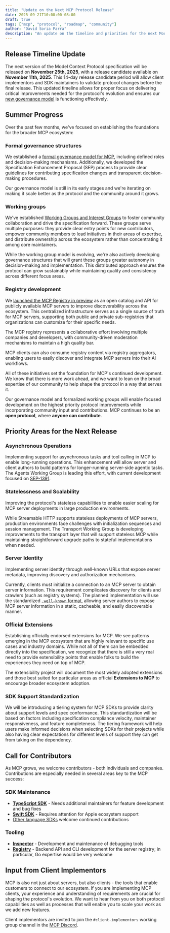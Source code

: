 ```yaml
---
title: "Update on the Next MCP Protocol Release"
date: 2025-09-21T10:00:00-08:00
draft: true
tags: ["mcp", "protocol", "roadmap", "community"]
author: "David Soria Parra"
description: "An update on the timeline and priorities for the next Model Context Protocol specification version"
---
```


## Release Timeline Update

The next version of the Model Context Protocol specification will be released on **November 25th, 2025**, with a release candidate available on **November 11th, 2025**. This 14-day release candidate period will allow client implementors and SDK maintainers to validate protocol changes before the final release. This updated timeline allows for proper focus on delivering critical improvements needed for the protocol's evolution and ensures our [new governance model](https://modelcontextprotocol.io/community/governance) is functioning effectively.

## Summer Progress

Over the past few months, we've focused on establishing the foundations for the broader MCP ecosystem:

### Formal governance structures

We established a [formal governance model for MCP](https://modelcontextprotocol.io/community/governance), including defined roles and decision-making mechanisms. Additionally, we developed the Specification Enhancement Proposal (SEP) process to provide clear guidelines for contributing specification changes and transparent decision-making procedures.

Our governance model is still in its early stages and we're iterating on making it scale better as the protocol and the community around it grows.

### Working groups

We've established [Working Groups and Interest Groups](https://modelcontextprotocol.io/community/working-interest-groups) to foster community collaboration and drive the specification forward. These groups serve multiple purposes: they provide clear entry points for new contributors, empower community members to lead initiatives in their areas of expertise, and distribute ownership across the ecosystem rather than concentrating it among core maintainers.

While the working group model is evolving, we're also actively developing governance structures that will grant these groups greater autonomy in decision-making and implementation. This distributed approach ensures the protocol can grow sustainably while maintaining quality and consistency across different focus areas.

### Registry development

We [launched the MCP Registry in preview](https://blog.modelcontextprotocol.io/posts/2025-09-08-mcp-registry-preview/) as an open catalog and API for publicly available MCP servers to improve discoverability across the ecosystem. This centralized infrastructure serves as a single source of truth for MCP servers, supporting both public and private sub-registries that organizations can customize for their specific needs.

The MCP registry represents a collaborative effort involving multiple companies and developers, with community-driven moderation mechanisms to maintain a high quality bar.

MCP clients can also consume registry content via registry aggregators, enabling users to easily discover and integrate MCP servers into their AI workflows.

All of these initiatives set the foundation for MCP's continued development. We know that there is more work ahead, and we want to lean on the broad expertise of our community to help shape the protocol in a way that serves it.

Our governance model and formalized working groups will enable focused development on the highest priority protocol improvements while incorporating community input and contributions. MCP continues to be an **open protocol**, where **anyone can contribute**.

## Priority Areas for the Next Release

### Asynchronous Operations

Implementing support for asynchronous tasks and tool calling in MCP to enable long-running operations. This enhancement will allow server and client authors to build patterns for longer-running server-side agentic tasks. The Agents Working Group is leading this effort, with current development focused on [SEP-1391](https://github.com/modelcontextprotocol/modelcontextprotocol/issues/1391).

### Statelessness and Scalability

Improving the protocol's stateless capabilities to enable easier scaling for MCP server deployments in large production environments.

While Streamable HTTP supports stateless deployments of MCP servers, production environments face challenges with initialization sequences and session management. The Transport Working Group is developing improvements to the transport layer that will support stateless MCP while maintaining straightforward upgrade paths to stateful implementations when needed.

### Server Identity

Implementing server identity through well-known URLs that expose server metadata, improving discovery and authorization mechanisms.

Currently, clients must initialize a connection to an MCP server to obtain server information. This requirement complicates discovery for clients and crawlers (such as registry systems). The planned implementation will use the standardized [`.well-known` format](https://en.wikipedia.org/wiki/Well-known_URI), allowing server authors to expose MCP server information in a static, cacheable, and easily discoverable manner.

### Official Extensions

Establishing officially endorsed extensions for MCP. We see patterns emerging in the MCP ecosystem that are highly relevant to specific use cases and industry domains. While not all of them can be embedded directly into the specification, we recognize that there is still a very real need to provide extensibility points that enable folks to build the experiences they need on top of MCP.

The extensibility project will document the most widely adopted extensions and those best suited for particular areas as official **Extensions to MCP** to encourage broader ecosystem adoption.

### SDK Support Standardization

We will be introducing a tiering system for MCP SDKs to provide clarity about support levels and spec conformance. This standardization will be based on factors including specification compliance velocity, maintainer responsiveness, and feature completeness. The tiering framework will help users make informed decisions when selecting SDKs for their projects while also having clear expectations for different levels of support they can get from taking on the dependency.

## Call for Contributors

As MCP grows, we welcome contributors - both individuals and companies. Contributions are especially needed in several areas key to the MCP success:

### SDK Maintenance

- [**TypeScript SDK**](https://github.com/modelcontextprotocol/typescript-sdk) - Needs additional maintainers for feature development and bug fixes
- [**Swift SDK**](https://github.com/modelcontextprotocol/swift-sdk) - Requires attention for Apple ecosystem support
- [Other language SDKs](https://modelcontextprotocol.io/docs/sdk) welcome continued contributions

### Tooling

- [**Inspector**](https://github.com/modelcontextprotocol/inspector) - Development and maintenance of debugging tools
- [**Registry**](https://github.com/modelcontextprotocol/registry) - Backend API and CLI development for the server registry; in particular, Go expertise would be very welcome

## Input from Client Implementors

MCP is also not just about servers, but also clients - the tools that enable customers to connect to our ecosystem. If you are implementing MCP clients, your experience and understanding of requirements are crucial for shaping the protocol's evolution. We want to hear from you on both protocol capabilities as well as processes that will enable you to scale your work as we add new features.

Client implementors are invited to join the `#client-implementors` working group channel in the [MCP Discord](https://modelcontextprotocol.io/community/communication).
